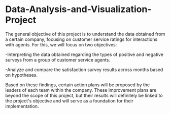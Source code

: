 # Data-Analysis-and-Visualization-Project
The general objective of this project is to understand the data obtained from a certain company, focusing on customer service ratings for interactions with agents. For this, we will focus on two objectives:

-Interpreting the data obtained regarding the types of positive and negative surveys from a group of customer service agents.

-Analyze and compare the satisfaction survey results across months based on hypotheses.

Based on these findings, certain action plans will be proposed by the leaders of each team within the company. These improvement plans are beyond the scope of this project, but their results will definitely be linked to the project's objective and will serve as a foundation for their implementation.
